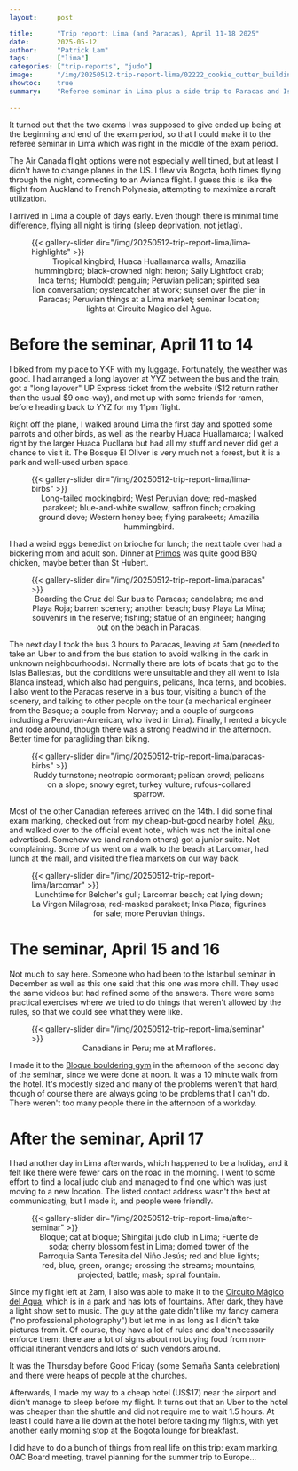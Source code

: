 ```yaml
---
layout:     post

title:      "Trip report: Lima (and Paracas), April 11-18 2025"
date:       2025-05-12
author:     "Patrick Lam"
tags:       ["lima"]
categories: ["trip-reports", "judo"]
image:      "/img/20250512-trip-report-lima/02222_cookie_cutter_buildings_v1.avif"
showtoc:    true
summary:    "Referee seminar in Lima plus a side trip to Paracas and Isla Blanca."

---
```


<style>
.post-heading h1  { color: yellow; text-shadow: 2px 2px 2px grey; }
.meta { color: yellow; }
</style>

It turned out that the two exams I was supposed to give ended up being at the beginning and end of the
exam period, so that I could make it to the referee seminar in Lima which was right in the middle of the
exam period. 

The Air Canada flight options were not especially well timed, but at least I didn't have to change planes
in the US. I flew via Bogota, both times flying through the night, connecting to an Avianca flight. I guess this is like the flight from
Auckland to French Polynesia, attempting to maximize aircraft utilization.

I arrived in Lima a couple of days early. Even though there is minimal
time difference, flying all night is tiring (sleep deprivation, not jetlag).

<figure>
{{< gallery-slider dir="/img/20250512-trip-report-lima/lima-highlights" >}}
<figcaption style="text-align:center">Tropical kingbird; Huaca Huallamarca walls; Amazilia hummingbird; black-crowned night heron; Sally Lightfoot crab; Inca terns; Humboldt penguin; Peruvian pelican; spirited sea lion conversation; oystercatcher at work; sunset over the pier in Paracas; Peruvian things at a Lima market; seminar location; lights at Circuito Magico del Agua.</figcaption>
</figure>

# Before the seminar, April 11 to 14

I biked from my place to YKF with my luggage. Fortunately, the weather
was good. I had arranged a long layover at YYZ between the bus
and the train, got a "long layover" UP Express ticket from the website ($12 return rather than
the usual $9 one-way), and met up with some friends for ramen,
before heading back to YYZ for my 11pm flight.

Right off the plane, I walked around Lima the first day and spotted
some parrots and other birds, as well as the nearby Huaca Huallamarca;
I walked right by the larger Huaca Pucllana but had all my stuff and
never did get a chance to visit it. The Bosque El Oliver is
very much not a forest, but it is a park and well-used urban space.

<figure>
{{< gallery-slider dir="/img/20250512-trip-report-lima/lima-birbs" >}}
<figcaption style="text-align:center">Long-tailed mockingbird; West Peruvian dove; red-masked parakeet; blue-and-white swallow; saffron finch; croaking ground dove; Western honey bee; flying parakeets; Amazilia hummingbird.</figcaption>
</figure>

I had a weird eggs benedict on brioche for lunch; the next table over
had a bickering mom and adult son.  Dinner at
[Primos](https://www.pardoschicken.pe/) was quite good BBQ chicken,
maybe better than St Hubert.

<figure>
{{< gallery-slider dir="/img/20250512-trip-report-lima/paracas" >}}
<figcaption style="text-align:center">Boarding the Cruz del Sur bus to Paracas; candelabra; me and Playa Roja; barren scenery; another beach; busy Playa La Mina; souvenirs in the reserve; fishing; statue of an engineer; hanging out on the beach in Paracas.</figcaption>
</figure>

The next day I took the bus 3 hours to Paracas, leaving at 5am (needed
to take an Uber to and from the bus station to avoid walking in the dark in unknown neighbourhoods). Normally there are lots
of boats that go to the Islas Ballestas, but the conditions were
unsuitable and they all went to Isla Blanca instead, which also had
penguins, pelicans, Inca terns, and boobies. I also went to the
Paracas reserve in a bus tour, visiting a bunch of the scenery, and
talking to other people on the tour (a mechanical engineer from the Basque; a couple from Norway; and a
couple of surgeons including a Peruvian-American, who lived in
Lima). Finally, I rented a bicycle and rode around, though there was a
strong headwind in the afternoon. Better time for paragliding than biking.

<figure>
{{< gallery-slider dir="/img/20250512-trip-report-lima/paracas-birbs" >}}
<figcaption style="text-align:center">Ruddy turnstone; neotropic cormorant; pelican crowd; pelicans on a slope; snowy egret; turkey vulture; rufous-collared sparrow.</figcaption>
</figure>

Most of the other Canadian referees arrived on the 14th. I did some
final exam marking, checked out from my cheap-but-good nearby hotel,
[Aku](https://www.akuhotels.com/EN/home.html), and walked over to the official event hotel, which was not the
initial one advertised. Somehow we (and random others) got a junior
suite. Not complaining. Some of us went on a walk to the beach at
Larcomar, had lunch at the mall, and visited the flea markets on our
way back.

<figure>
{{< gallery-slider dir="/img/20250512-trip-report-lima/larcomar" >}}
<figcaption style="text-align:center">Lunchtime for Belcher's gull; Larcomar beach; cat lying down; La Virgen Milagrosa; red-masked parakeet; Inka Plaza; figurines for sale; more Peruvian things.</figcaption>
</figure>

# The seminar, April 15 and 16

Not much to say here. Someone who had been to the Istanbul seminar
in December as well as this one said that this one was more chill.
They used the same videos but had refined some of the answers. There
were some practical exercises where we tried to do things that weren't
allowed by the rules, so that we could see what they were like.

<figure>
{{< gallery-slider dir="/img/20250512-trip-report-lima/seminar" >}}
<figcaption style="text-align:center">Canadians in Peru; me at Miraflores.</figcaption>
</figure>

I made it to the [Bloque bouldering gym](https://www.instagram.com/bloque.pe/) in the afternoon of the second day of
the seminar, since we were done at noon. It was a 10 minute walk from
the hotel. It's modestly sized and many of the problems weren't
that hard, though of course there are always going to be problems
that I can't do. There weren't too many people there in the afternoon of
a workday.

# After the seminar, April 17

I had another day in Lima afterwards, which happened to be a holiday,
and it felt like there were fewer cars on the road in the morning.
I went to some effort to find a local judo club and managed to find one
which was just moving to a new location. The listed contact address
wasn't the best at communicating, but I made it, and people were friendly.

<figure>
{{< gallery-slider dir="/img/20250512-trip-report-lima/after-seminar" >}}
<figcaption style="text-align:center">Bloque; cat at bloque; Shingitai judo club in Lima; Fuente de soda; cherry blossom fest in Lima; domed tower of the Parroquia Santa Teresita del Niño Jesús; red and blue lights; red, blue, green, orange; crossing the streams; mountains, projected; battle; mask; spiral fountain.</figcaption>
</figure>

Since my flight left at 2am, I also was able to make it to the
[Circuito Mágico del Agua](https://circuitomagicodelagua.pe/), which is in a park and has lots of
fountains. After dark, they have a light show set to music.  The guy at the gate
didn't like my fancy camera ("no professional photography") but let me
in as long as I didn't take pictures from it. Of course, they have a
lot of rules and don't necessarily enforce them: there are a lot of
signs about not buying food from non-official itinerant vendors and
lots of such vendors around.

It was the Thursday before Good Friday (some Semaña Santa celebration)
and there were heaps of people at the churches. 

Afterwards, I made my way to a cheap hotel (US$17) near the airport and
didn't manage to sleep before my flight. It turns out that an Uber to
the hotel was cheaper than the shuttle and did not require me to wait
1.5 hours. At least I could have a lie down at the hotel before taking
my flights, with yet another early morning stop at the Bogota lounge
for breakfast.

I did have to do a bunch of things from real life on this trip: exam marking,
OAC Board meeting, travel planning for the summer trip to Europe...
